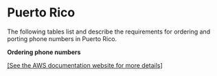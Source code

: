 # Puerto Rico<a name="order-port-pr"></a>

The following tables list and describe the requirements for ordering and porting phone numbers in Puerto Rico\.

**Ordering phone numbers**

[\[See the AWS documentation website for more details\]](http://docs.aws.amazon.com/chime/latest/ag/order-port-pr.html)